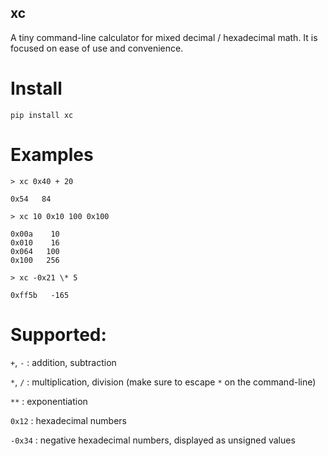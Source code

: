## xc

A tiny command-line calculator for mixed decimal / hexadecimal math. It is focused on ease of use and convenience.

# Install

```
pip install xc
```

# Examples

```
> xc 0x40 + 20

0x54   84
```

```
> xc 10 0x10 100 0x100

0x00a    10
0x010    16
0x064   100
0x100   256
```

```
> xc -0x21 \* 5

0xff5b   -165
```

# Supported:

`+`, `-` : addition, subtraction

`*`, `/` : multiplication, division (make sure to escape `*` on the command-line)

`**` : exponentiation

`0x12` : hexadecimal numbers

`-0x34` : negative hexadecimal numbers, displayed as unsigned values
